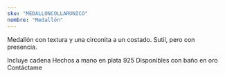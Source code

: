 ```yaml
---
sku: "MEDALLONCOLLARUNICO"
nombre: "Medallón"
---
```


Medallón con textura y una circonita a un costado. Sutil, pero con presencia.

Incluye cadena
Hechos a mano en plata 925
Disponibles con baño en oro
Contáctame